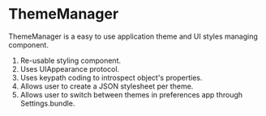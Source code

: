 # ThemeManager
ThemeManager is a easy to use application theme and UI styles managing component.

1. Re-usable styling component.
2. Uses UIAppearance protocol. 
3. Uses keypath coding to introspect object's properties. 
4. Allows user to create a JSON stylesheet per theme. 
5. Allows user to switch between themes in preferences app through Settings.bundle.
